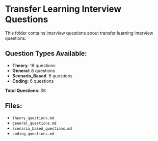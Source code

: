 # Transfer Learning Interview Questions

This folder contains interview questions about transfer learning interview questions.

## Question Types Available:

- **Theory**: 18 questions
- **General**: 8 questions
- **Scenario_Based**: 6 questions
- **Coding**: 6 questions

**Total Questions**: 38

## Files:

- `theory_questions.md`
- `general_questions.md`
- `scenario_based_questions.md`
- `coding_questions.md`
